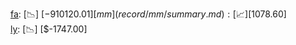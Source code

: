 [fa](record/fa/summary.md): [📉] [$-910120.01]  
[mm](record/mm/summary.md): [📈] [$1078.60]  
[ly](record/ly/summary.md): [📉] [$-1747.00]  
